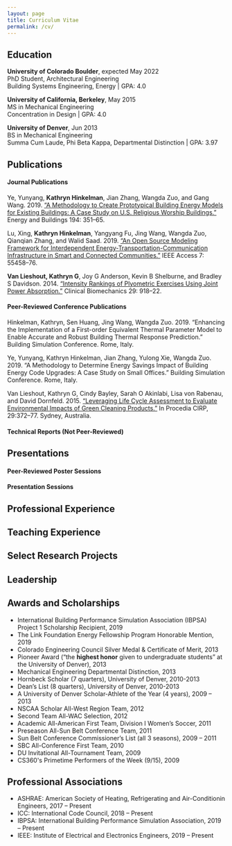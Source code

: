 ```yaml
---
layout: page
title: Curriculum Vitae
permalink: /cv/
---
```



## Education

**University of Colorado Boulder**, expected May 2022  
PhD Student, Architectural Engineering  
Building Systems Engineering, Energy | GPA: 4.0

**University of California, Berkeley**, May 2015  
MS in Mechanical Engineering  
Concentration in Design | GPA: 4.0

**University of Denver**, Jun 2013  
BS in Mechanical Engineering  
Summa Cum Laude, Phi Beta Kappa, Departmental Distinction | GPA: 3.97

## Publications
#### Journal Publications

Ye, Yunyang, **Kathryn Hinkelman**, Jian Zhang, Wangda Zuo, and Gang Wang. 2019. 
[“A Methodology to Create Prototypical Building Energy Models for Existing Buildings: 
A Case Study on U.S. Religious Worship Buildings.”](https://doi.org/10.1016/j.enbuild.2019.04.037) 
Energy and Buildings 194: 351–65. 

Lu, Xing, **Kathryn Hinkelman**, Yangyang Fu, Jing Wang, Wangda Zuo, Qianqian Zhang, 
and Walid Saad. 2019. [“An Open Source Modeling Framework for Interdependent 
Energy-Transportation-Communication Infrastructure in Smart and Connected Communities.”](https://doi.org/10.1109/ACCESS.2019.2913630) 
IEEE Access 7: 55458–76.

**Van Lieshout, Kathryn G**, Joy G Anderson, Kevin B Shelburne, and Bradley S Davidson. 2014. 
[“Intensity Rankings of Plyometric Exercises Using Joint Power Absorption.”](https://doi.org/https://doi.org/10.1016/j.clinbiomech.2014.06.015) 
Clinical Biomechanics 29: 918–22.


#### Peer-Reviewed Conference Publications

Hinkelman, Kathryn, Sen Huang, Jing Wang, Wangda Zuo. 2019. “Enhancing the Implementation 
of a First-order Equivalent Thermal Parameter Model to Enable Accurate and Robust Building 
Thermal Response Prediction.” Building Simulation Conference. Rome, Italy.

Ye, Yunyang, Kathryn Hinkelman, Jian Zhang, Yulong Xie, Wangda Zuo. 2019. “A Methodology 
to Determine Energy Savings Impact of Building Energy Code Upgrades: A Case Study on Small 
Offices.” Building Simulation Conference. Rome, Italy.

Van Lieshout, Kathryn G, Cindy Bayley, Sarah O Akinlabi, Lisa von Rabenau, and David 
Dornfeld. 2015. 
[“Leveraging Life Cycle Assessment to Evaluate Environmental Impacts of Green Cleaning Products.”](https://doi.org/10.1016/j.procir.2015.02.063) 
In Procedia CIRP, 29:372–77. Sydney, Australia.

#### Technical Reports (Not Peer-Reviewed)


## Presentations
#### Peer-Reviewed Poster Sessions

#### Presentation Sessions

## Professional Experience

## Teaching Experience

## Select Research Projects

## Leadership

## Awards and Scholarships

* International Building Performance Simulation Association (IBPSA) Project 1 
Scholarship Recipient, 2019
* The Link Foundation Energy Fellowship Program Honorable Mention, 2019
* Colorado Engineering Council Silver Medal & Certificate of Merit, 2013
* Pioneer Award (“the **highest honor** given to undergraduate students” at the 
University of Denver), 2013
* Mechanical Engineering Departmental Distinction, 2013
* Hornbeck Scholar (7 quarters), University of Denver, 2010-2013
* Dean’s List (8 quarters), University of Denver, 2010-2013
* A University of Denver Scholar-Athlete of the Year (4 years), 2009 – 2013
* NSCAA Scholar All-West Region Team, 2012
* Second Team All-WAC Selection, 2012
* Academic All-American First Team, Division I Women’s Soccer, 2011
* Preseason All-Sun Belt Conference Team, 2011
* Sun Belt Conference Commissioner’s List (all 3 seasons), 2009 – 2011
* SBC All-Conference First Team, 2010
* DU Invitational All-Tournament Team, 2009
* CS360's Primetime Performers of the Week (9/15), 2009


## Professional Associations

* ASHRAE: American Society of Heating, Refrigerating and Air-Conditionin
Engineers, 2017 – Present
* ICC: International Code Council, 2018 – Present
* IBPSA: International Building Performance Simulation Association, 2019 – Present
* IEEE: Institute of Electrical and Electronics Engineers, 2019 – Present
